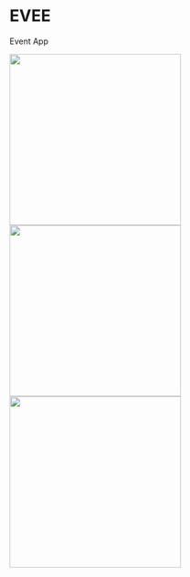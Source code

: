# EVEE
Event App


<p float="left">
<img src="register.png" width="300" >
<img src="login.png" width="300" >
<img src="home.png" width="300" >
</p>
